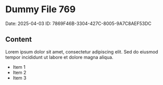 # Dummy File 769

Date: 2025-04-03
ID: 7869F46B-3304-427C-8005-9A7C8AEF53DC

## Content

Lorem ipsum dolor sit amet, consectetur adipiscing elit.
Sed do eiusmod tempor incididunt ut labore et dolore magna aliqua.

* Item 1
* Item 2
* Item 3
